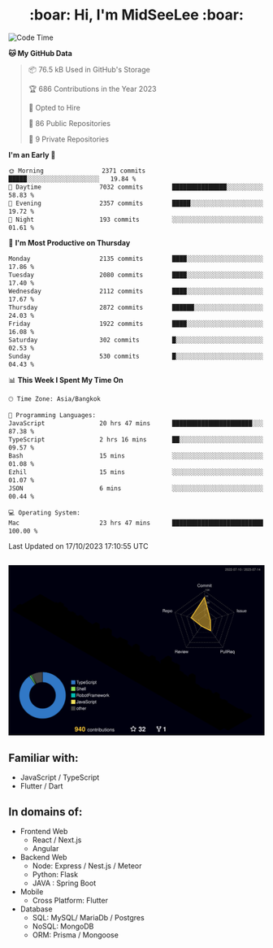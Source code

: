 <h1 align="center"> :boar: Hi, I'm MidSeeLee :boar:</h1>
 
<!--START_SECTION:waka-->
![Code Time](http://img.shields.io/badge/Code%20Time-1%2C020%20hrs%2044%20mins-blue)

**🐱 My GitHub Data** 

> 📦 76.5 kB Used in GitHub's Storage 
 > 
> 🏆 686 Contributions in the Year 2023
 > 
> 💼 Opted to Hire
 > 
> 📜 86 Public Repositories 
 > 
> 🔑 9 Private Repositories 
 > 
**I'm an Early 🐤** 

```text
🌞 Morning                2371 commits        █████░░░░░░░░░░░░░░░░░░░░   19.84 % 
🌆 Daytime                7032 commits        ███████████████░░░░░░░░░░   58.83 % 
🌃 Evening                2357 commits        █████░░░░░░░░░░░░░░░░░░░░   19.72 % 
🌙 Night                  193 commits         ░░░░░░░░░░░░░░░░░░░░░░░░░   01.61 % 
```
📅 **I'm Most Productive on Thursday** 

```text
Monday                   2135 commits        ████░░░░░░░░░░░░░░░░░░░░░   17.86 % 
Tuesday                  2080 commits        ████░░░░░░░░░░░░░░░░░░░░░   17.40 % 
Wednesday                2112 commits        ████░░░░░░░░░░░░░░░░░░░░░   17.67 % 
Thursday                 2872 commits        ██████░░░░░░░░░░░░░░░░░░░   24.03 % 
Friday                   1922 commits        ████░░░░░░░░░░░░░░░░░░░░░   16.08 % 
Saturday                 302 commits         █░░░░░░░░░░░░░░░░░░░░░░░░   02.53 % 
Sunday                   530 commits         █░░░░░░░░░░░░░░░░░░░░░░░░   04.43 % 
```


📊 **This Week I Spent My Time On** 

```text
🕑︎ Time Zone: Asia/Bangkok

💬 Programming Languages: 
JavaScript               20 hrs 47 mins      ██████████████████████░░░   87.38 % 
TypeScript               2 hrs 16 mins       ██░░░░░░░░░░░░░░░░░░░░░░░   09.57 % 
Bash                     15 mins             ░░░░░░░░░░░░░░░░░░░░░░░░░   01.08 % 
Ezhil                    15 mins             ░░░░░░░░░░░░░░░░░░░░░░░░░   01.07 % 
JSON                     6 mins              ░░░░░░░░░░░░░░░░░░░░░░░░░   00.44 % 

💻 Operating System: 
Mac                      23 hrs 47 mins      █████████████████████████   100.00 % 
```


 Last Updated on 17/10/2023 17:10:55 UTC
<!--END_SECTION:waka-->

##

![](./profile-3d-contrib/profile-night-rainbow.svg)

## Familiar with:
- JavaScript / TypeScript
- Flutter / Dart

## In domains of:
- Frontend Web
  - React / Next.js
  - Angular
- Backend Web
  - Node: Express / Nest.js / Meteor
  - Python: Flask
  - JAVA : Spring Boot
- Mobile
  - Cross Platform: Flutter
- Database
  - SQL: MySQL/ MariaDb / Postgres
  - NoSQL: MongoDB
  - ORM: Prisma / Mongoose
